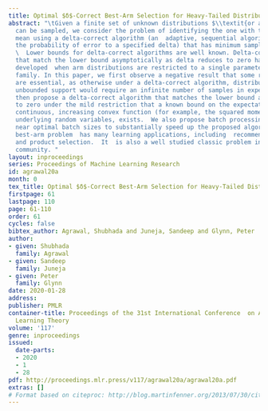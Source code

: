 ```yaml
---
title: Optimal $δ$-Correct Best-Arm Selection for Heavy-Tailed Distributions
abstract: "\tGiven a finite set of unknown distributions $\\textit{or arms}$ that
  can be sampled, we consider the problem of identifying the one with the largest
  mean using a delta-correct algorithm (an  adaptive, sequential algorithm that restricts
  the probability of error to a specified delta) that has minimum sample complexity.
  \  Lower bounds for delta-correct algorithms are well known. Delta-correct algorithms
  that match the lower bound asymptotically as delta reduces to zero have  been previously
  developed  when arm distributions are restricted to a single parameter exponential
  family. In this paper, we first observe a negative result that some restrictions
  are essential, as otherwise under a delta-correct algorithm, distributions with
  unbounded support would require an infinite number of samples in expectation. We
  then propose a delta-correct algorithm that matches the lower bound as delta reduces
  to zero under the mild restriction that a known bound on the expectation of a non-negative,
  continuous, increasing convex function (for example, the squared moment) of the
  underlying random variables, exists.  We also propose batch processing and identify
  near optimal batch sizes to substantially speed up the proposed algorithm.     The
  best-arm problem  has many learning applications, including  recommendation systems
  and product selection.  It  is also a well studied classic problem in the simulation
  community. "
layout: inproceedings
series: Proceedings of Machine Learning Research
id: agrawal20a
month: 0
tex_title: Optimal $δ$-Correct Best-Arm Selection for Heavy-Tailed Distributions
firstpage: 61
lastpage: 110
page: 61-110
order: 61
cycles: false
bibtex_author: Agrawal, Shubhada and Juneja, Sandeep and Glynn, Peter
author:
- given: Shubhada
  family: Agrawal
- given: Sandeep
  family: Juneja
- given: Peter
  family: Glynn
date: 2020-01-28
address: 
publisher: PMLR
container-title: Proceedings of the 31st International Conference  on Algorithmic
  Learning Theory
volume: '117'
genre: inproceedings
issued:
  date-parts:
  - 2020
  - 1
  - 28
pdf: http://proceedings.mlr.press/v117/agrawal20a/agrawal20a.pdf
extras: []
# Format based on citeproc: http://blog.martinfenner.org/2013/07/30/citeproc-yaml-for-bibliographies/
---
```

